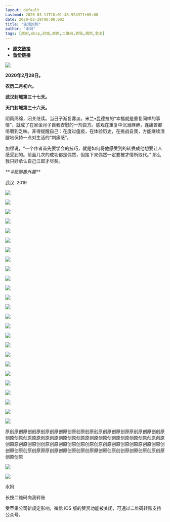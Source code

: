 ```yaml
---
layout: default
Lastmod: 2020-03-11T18:01:48.924971+00:00
date: 2020-02-28T00:00:00Z
title: "生活的刺"
author: "水妈"
tags: [原创,nbsp,封城,原原,二维码,转账,偶然,重复]
---
```


* [**原文链接**](https://mp.weixin.qq.com/s/Q-MuGO0I5Q-8xrMM3esa_g)
* [**备份链接**](http://archive.ph/Zt9Rf)


![](/images/post/a4e8fff8c8eb283a7044c65b2da60083.jpg)

**2020年2月28日。**  

**农历二月初六。**

**武汉封城第三十七天。**

**天门封城第三十六天。**

阴雨绵绵，闭关继续。当日子渐复寡淡，米兰•昆德拉的“幸福就是重复同样的事情”，就成了在家坐月子自我安慰的一剂良方。感观在重复中沉溺麻痹，连痛苦都咀嚼到乏味。非得提醒自己：在度过瘟疫，在体验历史，在挑战自我，方能继续清醒地保持一点对生活的“刺痛感”。

加缪说，“一个作者首先要学会的技巧，就是如何将他感受到的转换成他想要让人感受到的。前面几次的成功都是偶然，但接下来偶然一定要被才情所取代。” 那么我只好承认自己江郎才尽矣。

  

_** #局部番外篇**_

武汉  2019

  

  

![](/images/post/638bcc878985ab05d4f507dac3573180.jpg)

  

  

  

  

  

![](/images/post/7e1084db35a7000bb1a3cbcc10e36342.jpg)

  

  

  

  

  

![](/images/post/8742becab60537e6303105eb5748f101.jpg)

  

  

  

  

  

![](/images/post/dbaa8a870c00a18b67fb09989e0dfc21.jpg)

  

  

  

  

  

![](/images/post/3d7d4c5caff8ec2e3cb4d4ef3ab84029.jpg)

  

  

  

  

  

![](/images/post/b29749ece97464d92d672ec8a27d3562.jpg)

  

  

  

  

  

![](/images/post/d7046db5862c1050c33acad952a667b6.jpg)

  

  

  

  

  

![](/images/post/41c5790c0b5a6fee7428c172cd265375.jpg)

  

  

  

  

  

![](/images/post/c29f0239d85e55f1caeeb37b744b2efe.jpg)

  

  

  

  

  

![](/images/post/831a69d50803d25c399ccc0f68b97e31.jpg)

  

  

  

  

  

![](/images/post/1b894062dd8a353081722364c865bb93.jpg)

  

  

  

  

  

![](/images/post/d3ffa04078e8999d5575b4800aa8c2e5.jpg)

  

  

  

  

![](/images/post/5392a0d1fced4da712f412676d6413f2.jpg)

  

  

  

  

  

![](/images/post/16a0545fd0dc7d2805dcef91bc5f52b0.jpg)

  

  

  

  

  

![](/images/post/a735deba356ddadd9391389237af492a.jpg)

  

  

  

  

  

![](/images/post/962fdda7af3902b6751600ab3f267823.jpg)

  

  

  

  

  

![](/images/post/d257bc2de10816b7175c32549b4f09a1.jpg)

  

  

  

  

  

![](/images/post/d79fb2f709fa8a082908e5611f9f9e01.jpg)

  

  

  

  

  

![](/images/post/e1e8e31ce612aa1723cf858a28122657.jpg)

  

  

  

  

  

![](/images/post/6bc112619afc9429fb318a8c1bccb2c6.jpg)

  

  

  

  

  

![](/images/post/6fbe00db4f85fb7c7ec53f5faf4cf2cc.jpg)

  

  

  

  

  

![](/images/post/0b9903862de41de2eee5076f53023aa0.jpg)

  

  

  

  

![](/images/post/64fb368e533a8f821d8f126f151dd00f.jpg)

  

  

  

  

  

![](/images/post/b22a1e473ba7db002cf3382d3b5084ec.jpg)

  

  

  

  

  

![](/images/post/7104c8faba2dcfd57b8fa356c64454b6.jpg)

原创原创原创创原创原创原创原创原创原创原创原创原创原创原原创原创原创创原创原创原创原原原创原创原创原创原创原原创原创原创创原创原创原创原创原创原创原原创原创原创创原创原创原创原创原创原创原创原创原创原创原原创原创原创创原创原创原创原原原创原创原创原创原创原原创原创原创创原创原创原创原创原创原创原

  

  

![](/images/post/9daf4590a421c18bd45a6af2f037ad73.jpg)

  

![](/images/post/3c010066f574bffaa86f402a6dbd0d77.jpg)

水妈

长按二维码向我转账

受苹果公司新规定影响，微信 iOS 版的赞赏功能被关闭，可通过二维码转账支持公众号。

